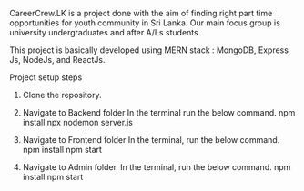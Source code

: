 CareerCrew.LK is a project done with the aim of finding right part time opportunities for youth community in Sri Lanka. Our main focus group is university undergraduates and after A/Ls students.

This project is basically developed using MERN stack : MongoDB, Express Js, NodeJs, and ReactJs.

Project setup steps

1. Clone the repository.
   
2. Navigate to Backend folder
   In the terminal run the below command.
   npm install
   npx nodemon server.js

3. Navigate to Frontend folder
   In the terminal, run the below command.
   npm install
   npm start

4. Navigate to Admin folder.
   In the terminal, run the below command.
   npm install
   npm start
